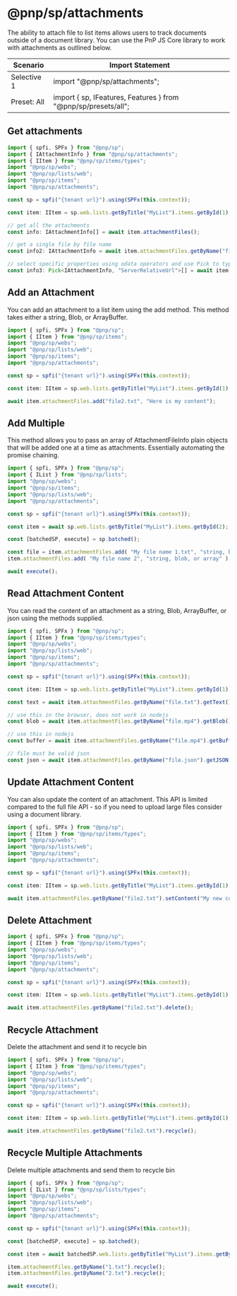 # @pnp/sp/attachments

The ability to attach file to list items allows users to track documents outside of a document library. You can use the PnP JS Core library to work with attachments as outlined below.

|Scenario|Import Statement|
|--|--|
|Selective 1|import "@pnp/sp/attachments";|
|Preset: All|import { sp, IFeatures, Features } from "@pnp/sp/presets/all";|

## Get attachments

```TypeScript
import { spfi, SPFx } from "@pnp/sp";
import { IAttachmentInfo } from "@pnp/sp/attachments";
import { IItem } from "@pnp/sp/items/types";
import "@pnp/sp/webs";
import "@pnp/sp/lists/web";
import "@pnp/sp/items";
import "@pnp/sp/attachments";

const sp = spfi("{tenant url}").using(SPFx(this.context));

const item: IItem = sp.web.lists.getByTitle("MyList").items.getById(1);

// get all the attachments
const info: IAttachmentInfo[] = await item.attachmentFiles();

// get a single file by file name
const info2: IAttachmentInfo = await item.attachmentFiles.getByName("file.txt")();

// select specific properties using odata operators and use Pick to type the result
const info3: Pick<IAttachmentInfo, "ServerRelativeUrl">[] = await item.attachmentFiles.select("ServerRelativeUrl")();
```

## Add an Attachment

You can add an attachment to a list item using the add method. This method takes either a string, Blob, or ArrayBuffer.

```TypeScript
import { spfi, SPFx } from "@pnp/sp";
import { IItem } from "@pnp/sp/items";
import "@pnp/sp/webs";
import "@pnp/sp/lists/web";
import "@pnp/sp/items";
import "@pnp/sp/attachments";

const sp = spfi("{tenant url}").using(SPFx(this.context));

const item: IItem = sp.web.lists.getByTitle("MyList").items.getById(1);

await item.attachmentFiles.add("file2.txt", "Here is my content");
```

## Add Multiple

This method allows you to pass an array of AttachmentFileInfo plain objects that will be added one at a time as attachments. Essentially automating the promise chaining.

```TypeScript
import { spfi, SPFx } from "@pnp/sp";
import { IList } from "@pnp/sp/lists";
import "@pnp/sp/webs";
import "@pnp/sp/items";
import "@pnp/sp/lists/web";
import "@pnp/sp/attachments";

const sp = spfi("{tenant url}").using(SPFx(this.context));

const item = await sp.web.lists.getByTitle("MyList").items.getById(2);

const [batchedSP, execute] = sp.batched();

const file = item.attachmentFiles.add( "My file name 1.txt", "string, blob, or array" );
item.attachmentFiles.add( "My file name 2", "string, blob, or array" );

await execute();
```

## Read Attachment Content

You can read the content of an attachment as a string, Blob, ArrayBuffer, or json using the methods supplied.

```TypeScript
import { spfi, SPFx } from "@pnp/sp";
import { IItem } from "@pnp/sp/items/types";
import "@pnp/sp/webs";
import "@pnp/sp/lists/web";
import "@pnp/sp/items";
import "@pnp/sp/attachments";

const sp = spfi("{tenant url}").using(SPFx(this.context));

const item: IItem = sp.web.lists.getByTitle("MyList").items.getById(1);

const text = await item.attachmentFiles.getByName("file.txt").getText();

// use this in the browser, does not work in nodejs
const blob = await item.attachmentFiles.getByName("file.mp4").getBlob();

// use this in nodejs
const buffer = await item.attachmentFiles.getByName("file.mp4").getBuffer();

// file must be valid json
const json = await item.attachmentFiles.getByName("file.json").getJSON();
```

## Update Attachment Content

You can also update the content of an attachment. This API is limited compared to the full file API - so if you need to upload large files consider using a document library.

```TypeScript
import { spfi, SPFx } from "@pnp/sp";
import { IItem } from "@pnp/sp/items/types";
import "@pnp/sp/webs";
import "@pnp/sp/lists/web";
import "@pnp/sp/items";
import "@pnp/sp/attachments";

const sp = spfi("{tenant url}").using(SPFx(this.context));

const item: IItem = sp.web.lists.getByTitle("MyList").items.getById(1);

await item.attachmentFiles.getByName("file2.txt").setContent("My new content!!!");
```

## Delete Attachment

```TypeScript
import { spfi, SPFx } from "@pnp/sp";
import { IItem } from "@pnp/sp/items/types";
import "@pnp/sp/webs";
import "@pnp/sp/lists/web";
import "@pnp/sp/items";
import "@pnp/sp/attachments";

const sp = spfi("{tenant url}").using(SPFx(this.context));

const item: IItem = sp.web.lists.getByTitle("MyList").items.getById(1);

await item.attachmentFiles.getByName("file2.txt").delete();
```

## Recycle Attachment

Delete the attachment and send it to recycle bin

```TypeScript
import { spfi, SPFx } from "@pnp/sp";
import { IItem } from "@pnp/sp/items/types";
import "@pnp/sp/webs";
import "@pnp/sp/lists/web";
import "@pnp/sp/items";
import "@pnp/sp/attachments";

const sp = spfi("{tenant url}").using(SPFx(this.context));

const item: IItem = sp.web.lists.getByTitle("MyList").items.getById(1);

await item.attachmentFiles.getByName("file2.txt").recycle();
```

## Recycle Multiple Attachments

Delete multiple attachments and send them to recycle bin

```TypeScript
import { spfi, SPFx } from "@pnp/sp";
import { IList } from "@pnp/sp/lists/types";
import "@pnp/sp/webs";
import "@pnp/sp/lists/web";
import "@pnp/sp/items";
import "@pnp/sp/attachments";

const sp = spfi("{tenant url}").using(SPFx(this.context));

const [batchedSP, execute] = sp.batched();

const item = await batchedSP.web.lists.getByTitle("MyList").items.getById(2);

item.attachmentFiles.getByName("1.txt").recycle();
item.attachmentFiles.getByName("2.txt").recycle();

await execute();
```
